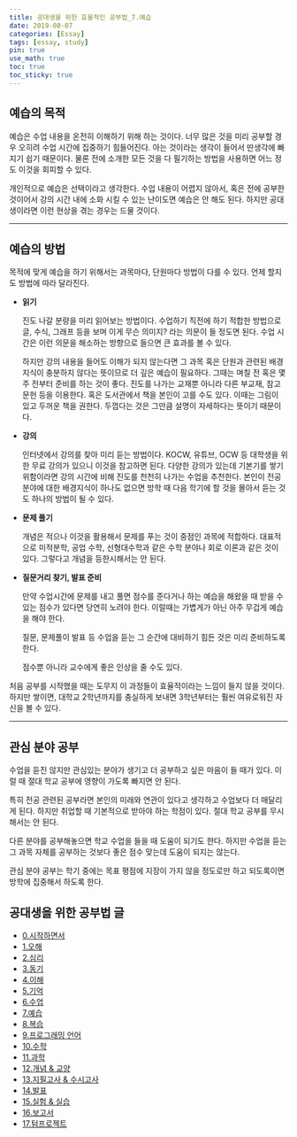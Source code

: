 ```yaml
---
title: 공대생을 위한 효율적인 공부법_7.예습
date: 2019-08-07
categories: [Essay]
tags: [essay, study]
pin: true
use_math: true
toc: true
toc_sticky: true
---
```


## __예습의 목적__

 예습은 수업 내용을 온전히 이해하기 위해 하는 것이다. 너무 많은 것을 미리 공부할 경우 오히려 수업 시간에 집중하기 힘들어진다. 아는 것이라는 생각이 들어서 딴생각에 빠지기 쉽기 때문이다. 물론 전에 소개한 모든 것을 다 필기하는 방법을 사용하면 어느 정도 이것을 회피할 수 있다.

 개인적으로 예습은 선택이라고 생각한다. 수업 내용이 어렵지 않아서, 혹은 전에 공부한 것이어서 강의 시간 내에 소화 시킬 수 있는 난이도면 예습은 안 해도 된다. 하지만 공대생이라면 이런 현상을 겪는 경우는 드물 것이다.

***

## __예습의 방법__

 목적에 맞게 예습을 하기 위해서는 과목마다, 단원마다 방법이 다를 수 있다. 언제 할지도 방법에 따라 달라진다.

* __읽기__

    진도 나갈 분량을 미리 읽어보는 방법이다. 수업하기 직전에 하기 적합한 방법으로 글, 수식, 그래프 등을 보며 이게 무슨 의미지? 라는 의문이 들 정도면 된다. 수업 시간은 이런 의문을 해소하는 방향으로 들으면 큰 효과를 볼 수 있다.

    하지만 강의 내용을 들어도 이해가 되지 않는다면 그 과목 혹은 단원과 관련된 배경지식이 충분하지 않다는 뜻이므로 더 깊은 예습이 필요하다. 그때는 며칠 전 혹은 몇 주 전부터 준비를 하는 것이 좋다. 진도를 나가는 교재뿐 아니라 다른 부교재, 참고 문헌 등을 이용한다. 혹은 도서관에서 책을 본인이 고를 수도 있다. 이때는 그림이 있고 두꺼운 책을 권한다. 두껍다는 것은 그만큼 설명이 자세하다는 뜻이기 때문이다.

* __강의__
  
    인터넷에서 강의를 찾아 미리 듣는 방법이다. KOCW, 유튜브, OCW 등 대학생을 위한 무료 강의가 있으니 이것을 참고하면 된다. 다양한 강의가 있는데 기본기를 쌓기 위함이라면 강의 시간에 비해 진도를 천천히 나가는 수업을 추천한다. 본인이 전공 분야에 대한 배경지식이 하나도 없으면 방학 때 다음 학기에 할 것을 몰아서 듣는 것도 하나의 방법이 될 수 있다.

* __문제 풀기__

    개념은 적으나 이것을 활용해서 문제를 푸는 것이 중점인 과목에 적합하다. 대표적으로 미적분학, 공업 수학, 선형대수학과 같은 수학 분야나 회로 이론과 같은 것이 있다. 그렇다고 개념을 등한시해서는 안 된다.

* __질문거리 찾기, 발표 준비__

    만약 수업시간에 문제를 내고 풀면 점수를 준다거나 하는 예습을 해왔을 때 받을 수 있는 점수가 있다면 당연히 노려야 한다. 이럴때는 가볍게가 아닌 아주 무겁게 예습을 해야 한다.

    질문, 문제풀이 발표 등 수업을 듣는 그 순간에 대비하기 힘든 것은 미리 준비하도록 한다.

    점수뿐 아니라 교수에게 좋은 인상을 줄 수도 있다.

처음 공부를 시작했을 때는 도무지 이 과정들이 효율적이라는 느낌이 들지 않을 것이다. 하지만 쌓이면, 대학교 2학년까지를 충실하게 보내면 3학년부터는 훨씬 여유로워진 자신을 볼 수 있다.

***

## __관심 분야 공부__

수업을 듣진 않지만 관심있는 분야가 생기고 더 공부하고 싶은 마음이 들 때가 있다. 이럴 때 절대 학교 공부에 영향이 가도록 빠지면 안 된다.

특히 전공 관련된 공부라면 본인의 미래와 연관이 있다고 생각하고 수업보다 더 매달리게 된다. 하지만 취업할 때 기본적으로 받아야 하는 학점이 있다. 절대 학교 공부를 무시해서는 안 된다.

다른 분야를 공부해놓으면 학교 수업을 들을 때 도움이 되기도 한다. 하지만 수업을 듣는 그 과목 자체를 공부하는 것보다 좋은 점수 맞는데 도움이 되지는 않는다.

관심 분야 공부는 학기 중에는 목표 평점에 지장이 가지 않을 정도로만 하고 되도록이면 방학에 집중해서 하도록 한다.

## __공대생을 위한 공부법 글__

- [0.시작하면서](https://chalgx.github.io/essay/HowtoStudyEngineeringStudent0)
- [1.오해](https://chalgx.github.io/essay/HowtoStudyEngineeringStudent1)
- [2.심리](https://chalgx.github.io/essay/HowtoStudyEngineeringStudent2)
- [3.동기](https://chalgx.github.io/essay/HowtoStudyEngineeringStudent3)
- [4.이해](https://chalgx.github.io/essay/HowtoStudyEngineeringStudent4)
- [5.기억](https://chalgx.github.io/essay/HowtoStudyEngineeringStudent5)
- [6.수업](https://chalgx.github.io/essay/HowtoStudyEngineeringStudent6)
- [7.예습](https://chalgx.github.io/essay/HowtoStudyEngineeringStudent7)
- [8.복습](https://chalgx.github.io/essay/HowtoStudyEngineeringStudent8)
- [9.프로그래밍 언어](https://chalgx.github.io/essay/HowtoStudyEngineeringStudent9)
- [10.수학](https://chalgx.github.io/essay/HowtoStudyEngineeringStudent10)
- [11.과학](https://chalgx.github.io/essay/HowtoStudyEngineeringStudent11)
- [12.개념 & 교양](https://chalgx.github.io/essay/HowtoStudyEngineeringStudent12)
- [13.지필고사 & 수시고사](https://chalgx.github.io/essay/HowtoStudyEngineeringStudent13)
- [14.발표](https://chalgx.github.io/essay/HowtoStudyEngineeringStudent14)
- [15.실험 & 실습](https://chalgx.github.io/essay/HowtoStudyEngineeringStudent15)
- [16.보고서](https://chalgx.github.io/essay/HowtoStudyEngineeringStudent16)
- [17.텀프로젝트](https://chalgx.github.io/essay/HowtoStudyEngineeringStudent17)
